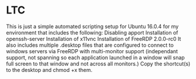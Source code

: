 # LTC
This is just a simple automated scripting setup for Ubuntu 16.0.4 for my environment that includes the following:
Disabling apport
Installation of openssh-server
Installation of x11vnc
Installation of FreeRDP 2.0.0-rc0
It also includes multiple .desktop files that are configured to connect to windows servers via FreeRDP with multi-monitor support (independant support, not spanning so each application launched in a window will snap full screen to that window and not across all monitors.) Copy the shortcut(s) to the desktop and chmod +x them.


